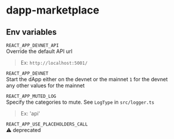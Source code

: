 # dapp-marketplace

## Env variables

`REACT_APP_DEVNET_API`  
Override the default API url

> Ex: `http://localhost:5001/`


`REACT_APP_DEVNET`  
Start the dApp either on the devnet or the mainnet
`1` for the devnet  
any other values for the mainnet

`REACT_APP_MUTED_LOG`  
Specify the categories to mute.
See `LogType` in `src/logger.ts`

> Ex: 'api'

`REACT_APP_USE_PLACEHOLDERS_CALL`  
⚠️ deprecated